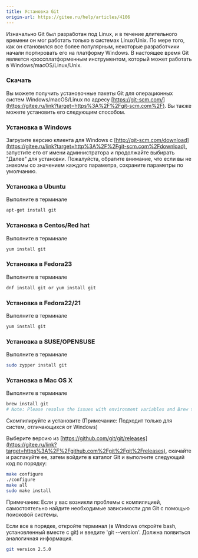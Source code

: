 ```yaml
---
title: Установка Git
origin-url: https://gitee.ru/help/articles/4106
---
```


Изначально Git был разработан под Linux, и в течение длительного времени он мог работать только в системах Linux/Unix. По мере того, как он становился все более популярным, некоторые разработчики начали портировать его на платформу Windows. В настоящее время Git является кроссплатформенным инструментом, который может работать в Windows/macOS/Linux/Unix.

### Скачать

Вы можете получить установочные пакеты Git для операционных систем Windows/macOS/Linux по адресу [https://git-scm.com/](https://gitee.ru/link?target=https%3A%2F%2Fgit-scm.com%2F). Вы также можете установить его следующим способом.

### **Установка в Windows**

Загрузите версию клиента для Windows с [http://git-scm.com/download](https://gitee.ru/link?target=http%3A%2F%2Fgit-scm.com%2Fdownload), запустите его от имени администратора и продолжайте выбирать "Далее" для установки. Пожалуйста, обратите внимание, что если вы не знакомы со значением каждого параметра, сохраните параметры по умолчанию.

### **Установка в Ubuntu**

Выполните в терминале

```bash
apt-get install git 
```
 
### **Установка в Centos/Red hat**

Выполните в терминале

```bash
yum install git
```

### **Установка в Fedora23**

Выполните в терминале

```bash
dnf install git or yum install git
```

### Установка в Fedora22/21

Выполните в терминале

```bash
yum install git
```

### **Установка в SUSE/OPENSUSE**

Выполните в терминале

```bash
sudo zypper install git
```

### **Установка в Mac OS X**

Выполните в терминале

```bash
brew install git
# Note: Please resolve the issues with environment variables and Brew tool on your own
```

Скомпилируйте и установите (Примечание: Подходит только для систем, отличающихся от Windows)

Выберите версию из [https://github.com/git/git/releases](https://gitee.ru/link?target=https%3A%2F%2Fgithub.com%2Fgit%2Fgit%2Freleases), скачайте и распакуйте ее, затем войдите в каталог Git и выполните следующий код по порядку:

```bash
make configure
./configure
make all
sudo make install
```

Примечание: Если у вас возникли проблемы с компиляцией, самостоятельно найдите необходимые зависимости для Git с помощью поисковой системы.

Если все в порядке, откройте терминал (в Windows откройте bash, установленный вместе с git) и введите 'git --version'. Должна появиться аналогичная информация.

```bash
git version 2.5.0
```